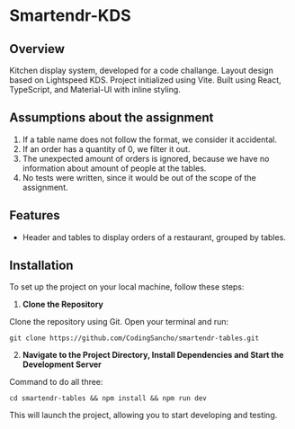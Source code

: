 # Smartendr-KDS

## Overview

Kitchen display system, developed for a code challange. Layout design based on Lightspeed KDS.
Project initialized using Vite.
Built using React, TypeScript, and Material-UI with inline styling.

## Assumptions about the assignment

1) If a table name does not follow the format, we consider it accidental.
2) If an order has a quantity of 0, we filter it out.
3) The unexpected amount of orders is ignored, because we have no information about amount of people at the tables.
4) No tests were written, since it would be out of the scope of the assignment.

## Features

- Header and tables to display orders of a restaurant, grouped by tables.

## Installation

To set up the project on your local machine, follow these steps:

1. **Clone the Repository**

Clone the repository using Git. Open your terminal and run:

```
git clone https://github.com/CodingSancho/smartendr-tables.git
```

2. **Navigate to the Project Directory, Install Dependencies and Start the Development Server**

Command to do all three:

```
cd smartendr-tables && npm install && npm run dev
```

This will launch the project, allowing you to start developing and testing.
